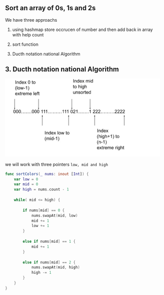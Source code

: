 ## Sort an array of 0s, 1s and 2s

We have three approachs 

1. using hashmap 
store occrucen of number and then add back in array with help count

2. sort function 

3. Ducth notation national Algorithm


## 3. Ducth notation national Algorithm

![Alt text](/images_arr/imageducthnotation.png)

we will work with three pointers `low, mid and high`

```swift
func sortColors(_ nums: inout [Int]) {
    var low = 0
    var mid = 0
    var high = nums.count - 1
    
    while( mid <= high) {
        
        if nums[mid] == 0 {
            nums.swapAt(mid, low)
            mid += 1
            low += 1
        }
        
        else if nums[mid] == 1 {
            mid += 1
        }
        
        else if nums[mid] == 2 {
            nums.swapAt(mid, high)
            high -= 1
        }
    }          
}

```

